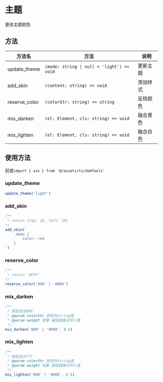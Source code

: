 # 主题

更改主题颜色

## 方法

| 方法名    |                       方法                       | 说明              |
| -------- | -------------------------------------------------| ---------------- |
| update_theme | `(mode: string \| null = 'light') => void`   | 更新主题     |
| add_skin   |  `(content: string) => void`   | 添加样式 |
| reserve_color | `(colorStr: string) => string`  | 反转颜色          |
| mix_darken  | `(el: Element, cls: string) => void` | 融合黑色      |
| mix_lighten  | `(el: Element, cls: string) => void` | 融合白色      |

## 使用方法

前提`import { xxx } from '@/assets/ts/domTools'`

### update_theme
```js
update_theme('light')

```

### add_skin
```js
/**
 * return {top: 10, left: 10}
*/
add_skin(`
    .demo {
        color: red
    }
`)

```

### reserve_color
```js
/**
 * return '#FFF'
*/
reserve_color('000' | '#000')

```

### mix_darken
```js
/**
 * 颜色混合000
 * @param colorStr 颜色的string值
 * @param weight 轻重 越低越接近传入值
 */
mix_darken('000' | '#000', 0.5)

```
### mix_lighten
```js
/**
 * 颜色混合fff
 * @param colorStr 颜色的string值
 * @param weight 轻重 越低越接近传入值
 */
mix_lighten('000' | '#000', 0.5)

```

